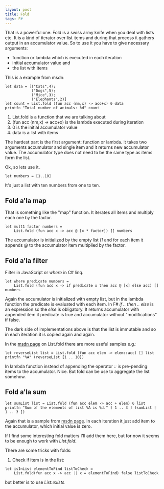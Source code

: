 ```yaml
---
layout: post
title: Fold
tags: F#
---
```

That is a powerful one. Fold is a swiss army knife when you deal with lists etc. It is a kind of iterator over list items and during that process it gathers output in an accumulator value. So to use it you have to give necessary arguments:

* function or lambda which is executed in each iteration
* initial accumulator value and
* the list with items

This is a  example from msdn:
```F#
let data = [("Cats",4);
            ("Dogs",5);
            ("Mice",3);
            ("Elephants",2)]
let count = List.fold (fun acc (nm,x) -> acc+x) 0 data
printfn "Total number of animals: %d" count
```

1. List.fold is a function that we are talking about
1. (fun acc (nm,x) -> acc+x) is the lambda executed during iteration
1. 0 is the initial accumulator value
1. data is a list with items

The hardest part is the first argument: function or lambda. It takes two arguments accumulator and single item and it returns new accumulator value. The accumulator type does not need to be the same type as items form the list.

Ok, so lets use it.

```F#
let numbers = [1..10]
```

It's just a list with ten numbers from one to ten.

Fold a'la map
-------------

That is something like the "map" function. It iterates all items and multiply each one by the factor.

```F#
let mult1 factor numbers =
    List.fold (fun acc x -> acc @ [x * factor]) [] numbers
```

The accumulator is initialized by the empty list *[]* and for each item it appends *@* to the accumulator item multiplied by the factor.

Fold a'la filter
----------------

Filter in JavaScript or *where* in C# linq.

```F#
let where predicate numbers =
    List.fold (fun acc x -> if predicate x then acc @ [x] else acc) [] numbers
```

Again the accumulator is initialized with empty list, but in the lambda function the predicate is evaluated with each item. In F# *if .. then .. else* is an expression so the *else* is obligatory. It returns accumulator with appended item it predicate is true and accumulator without "modifications" if false.

The dark side of implementations above is that the list is immutable and so in each iteration it is copied again and again.

In the [msdn page](https://msdn.microsoft.com/pl-pl/library/ee353894(v=vs.120).aspx) on List.fold there are more useful samples e.g.:

```F#
let reverseList list = List.fold (fun acc elem -> elem::acc) [] list
printfn "%A" (reverseList [1 .. 10])
```

In lambda function instead of appending the operator *::* is pre-pending items to the accumulator.
Nice.
But fold can be use to aggregate the list somehow. 

Fold a'la sum
-------------

```F#
let sumList list = List.fold (fun acc elem -> acc + elem) 0 list
printfn "Sum of the elements of list %A is %d." [ 1 .. 3 ] (sumList [ 1 .. 3 ])
```

Again that is a sample from [msdn page](https://msdn.microsoft.com/pl-pl/library/ee353894(v=vs.120).aspx).
In each iteration it just add item to the accumulator, which initial value is zero.

If I find some interesting fold matters I'll add them here, but for now it seems to be enough to work with *List.fold*.


There are some tricks with folds:
1. Check if item is in the list:

```F#
let isInList elementToFind listToCheck = 
    List.fold(fun acc x -> acc || x = elementToFind) false listToCheck
```

but better is to use *List.exists*.

